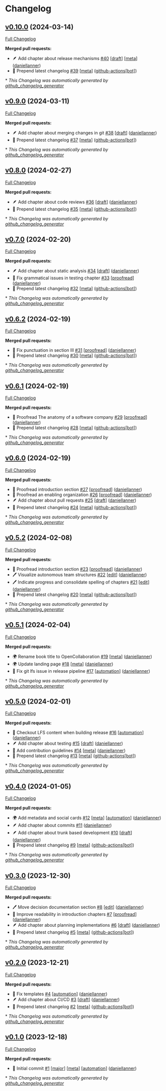 # Changelog

## [v0.10.0](https://github.com/opencollabbook/book/tree/v0.10.0) (2024-03-14)

[Full Changelog](https://github.com/opencollabbook/book/compare/v0.9.0...v0.10.0)

**Merged pull requests:**

- 🪶 Add chapter about release mechanisms [\#40](https://github.com/opencollabbook/book/pull/40) [[draft](https://github.com/opencollabbook/book/labels/draft)] [[meta](https://github.com/opencollabbook/book/labels/meta)] ([daniellanner](https://github.com/daniellanner))
- 🤖 Prepend latest changelog [\#39](https://github.com/opencollabbook/book/pull/39) [[meta](https://github.com/opencollabbook/book/labels/meta)] ([github-actions[bot]](https://github.com/apps/github-actions))



\* *This Changelog was automatically generated by [github_changelog_generator](https://github.com/github-changelog-generator/github-changelog-generator)*

## [v0.9.0](https://github.com/opencollabbook/book/tree/v0.9.0) (2024-03-11)

[Full Changelog](https://github.com/opencollabbook/book/compare/v0.8.0...v0.9.0)

**Merged pull requests:**

- 🪶 Add chapter about merging changes in git [\#38](https://github.com/opencollabbook/book/pull/38) [[draft](https://github.com/opencollabbook/book/labels/draft)] ([daniellanner](https://github.com/daniellanner))
- 🤖 Prepend latest changelog [\#37](https://github.com/opencollabbook/book/pull/37) [[meta](https://github.com/opencollabbook/book/labels/meta)] ([github-actions[bot]](https://github.com/apps/github-actions))



\* *This Changelog was automatically generated by [github_changelog_generator](https://github.com/github-changelog-generator/github-changelog-generator)*

## [v0.8.0](https://github.com/opencollabbook/book/tree/v0.8.0) (2024-02-27)

[Full Changelog](https://github.com/opencollabbook/book/compare/v0.7.0...v0.8.0)

**Merged pull requests:**

- 🪶 Add chapter about code reviews [\#36](https://github.com/opencollabbook/book/pull/36) [[draft](https://github.com/opencollabbook/book/labels/draft)] ([daniellanner](https://github.com/daniellanner))
- 🤖 Prepend latest changelog [\#35](https://github.com/opencollabbook/book/pull/35) [[meta](https://github.com/opencollabbook/book/labels/meta)] ([github-actions[bot]](https://github.com/apps/github-actions))



\* *This Changelog was automatically generated by [github_changelog_generator](https://github.com/github-changelog-generator/github-changelog-generator)*

## [v0.7.0](https://github.com/opencollabbook/book/tree/v0.7.0) (2024-02-20)

[Full Changelog](https://github.com/opencollabbook/book/compare/v0.6.2...v0.7.0)

**Merged pull requests:**

- 🪶 Add chapter about static analysis [\#34](https://github.com/opencollabbook/book/pull/34) [[draft](https://github.com/opencollabbook/book/labels/draft)] ([daniellanner](https://github.com/daniellanner))
- 📝 Fix grammatical issues in testing chapter [\#33](https://github.com/opencollabbook/book/pull/33) [[proofread](https://github.com/opencollabbook/book/labels/proofread)] ([daniellanner](https://github.com/daniellanner))
- 🤖 Prepend latest changelog [\#32](https://github.com/opencollabbook/book/pull/32) [[meta](https://github.com/opencollabbook/book/labels/meta)] ([github-actions[bot]](https://github.com/apps/github-actions))



\* *This Changelog was automatically generated by [github_changelog_generator](https://github.com/github-changelog-generator/github-changelog-generator)*

## [v0.6.2](https://github.com/opencollabbook/book/tree/v0.6.2) (2024-02-19)

[Full Changelog](https://github.com/opencollabbook/book/compare/v0.6.1...v0.6.2)

**Merged pull requests:**

- 📝 Fix punctuation in section III [\#31](https://github.com/opencollabbook/book/pull/31) [[proofread](https://github.com/opencollabbook/book/labels/proofread)] ([daniellanner](https://github.com/daniellanner))
- 🤖 Prepend latest changelog [\#30](https://github.com/opencollabbook/book/pull/30) [[meta](https://github.com/opencollabbook/book/labels/meta)] ([github-actions[bot]](https://github.com/apps/github-actions))



\* *This Changelog was automatically generated by [github_changelog_generator](https://github.com/github-changelog-generator/github-changelog-generator)*

## [v0.6.1](https://github.com/opencollabbook/book/tree/v0.6.1) (2024-02-19)

[Full Changelog](https://github.com/opencollabbook/book/compare/v0.6.0...v0.6.1)

**Merged pull requests:**

- 📝 Proofread The anatomy of a software company [\#29](https://github.com/opencollabbook/book/pull/29) [[proofread](https://github.com/opencollabbook/book/labels/proofread)] ([daniellanner](https://github.com/daniellanner))
- 🤖 Prepend latest changelog [\#28](https://github.com/opencollabbook/book/pull/28) [[meta](https://github.com/opencollabbook/book/labels/meta)] ([github-actions[bot]](https://github.com/apps/github-actions))



\* *This Changelog was automatically generated by [github_changelog_generator](https://github.com/github-changelog-generator/github-changelog-generator)*

## [v0.6.0](https://github.com/opencollabbook/book/tree/v0.6.0) (2024-02-19)

[Full Changelog](https://github.com/opencollabbook/book/compare/v0.5.2...v0.6.0)

**Merged pull requests:**

- 📝 Proofread introduction section [\#27](https://github.com/opencollabbook/book/pull/27) [[proofread](https://github.com/opencollabbook/book/labels/proofread)] ([daniellanner](https://github.com/daniellanner))
- 📝 Proofread an enabling organization [\#26](https://github.com/opencollabbook/book/pull/26) [[proofread](https://github.com/opencollabbook/book/labels/proofread)] ([daniellanner](https://github.com/daniellanner))
- 🪶 Add chapter about pull requests [\#25](https://github.com/opencollabbook/book/pull/25) [[draft](https://github.com/opencollabbook/book/labels/draft)] ([daniellanner](https://github.com/daniellanner))
- 🤖 Prepend latest changelog [\#24](https://github.com/opencollabbook/book/pull/24) [[meta](https://github.com/opencollabbook/book/labels/meta)] ([github-actions[bot]](https://github.com/apps/github-actions))



\* *This Changelog was automatically generated by [github_changelog_generator](https://github.com/github-changelog-generator/github-changelog-generator)*

## [v0.5.2](https://github.com/opencollabbook/book/tree/v0.5.2) (2024-02-08)

[Full Changelog](https://github.com/opencollabbook/book/compare/v0.5.1...v0.5.2)

**Merged pull requests:**

- 📝 Proofread introduction section [\#23](https://github.com/opencollabbook/book/pull/23) [[proofread](https://github.com/opencollabbook/book/labels/proofread)] ([daniellanner](https://github.com/daniellanner))
- 🖊️ Visualize autonomous team structures [\#22](https://github.com/opencollabbook/book/pull/22) [[edit](https://github.com/opencollabbook/book/labels/edit)] ([daniellanner](https://github.com/daniellanner))
- 🖊️ Indicate progress and consolidate spelling of chapters [\#21](https://github.com/opencollabbook/book/pull/21) [[edit](https://github.com/opencollabbook/book/labels/edit)] ([daniellanner](https://github.com/daniellanner))
- 🤖 Prepend latest changelog [\#20](https://github.com/opencollabbook/book/pull/20) [[meta](https://github.com/opencollabbook/book/labels/meta)] ([github-actions[bot]](https://github.com/apps/github-actions))



\* *This Changelog was automatically generated by [github_changelog_generator](https://github.com/github-changelog-generator/github-changelog-generator)*

## [v0.5.1](https://github.com/opencollabbook/book/tree/v0.5.1) (2024-02-04)

[Full Changelog](https://github.com/opencollabbook/book/compare/v0.5.0...v0.5.1)

**Merged pull requests:**

- 🌍 Rename book title to OpenCollaboration [\#19](https://github.com/opencollabbook/book/pull/19) [[meta](https://github.com/opencollabbook/book/labels/meta)] ([daniellanner](https://github.com/daniellanner))
- 🌍 Update landing page [\#18](https://github.com/opencollabbook/book/pull/18) [[meta](https://github.com/opencollabbook/book/labels/meta)] ([daniellanner](https://github.com/daniellanner))
- 🤖 Fix git lfs issue in release pipeline [\#17](https://github.com/opencollabbook/book/pull/17) [[automation](https://github.com/opencollabbook/book/labels/automation)] ([daniellanner](https://github.com/daniellanner))



\* *This Changelog was automatically generated by [github_changelog_generator](https://github.com/github-changelog-generator/github-changelog-generator)*

## [v0.5.0](https://github.com/opencollabbook/book/tree/v0.5.0) (2024-02-01)

[Full Changelog](https://github.com/opencollabbook/book/compare/v0.4.0...v0.5.0)

**Merged pull requests:**

- 🤖 Checkout LFS content when building release [\#16](https://github.com/opencollabbook/book/pull/16) [[automation](https://github.com/opencollabbook/book/labels/automation)] ([daniellanner](https://github.com/daniellanner))
- 🪶  Add chapter about testing [\#15](https://github.com/opencollabbook/book/pull/15) [[draft](https://github.com/opencollabbook/book/labels/draft)] ([daniellanner](https://github.com/daniellanner))
- 🤖 Add contribution guidelines [\#14](https://github.com/opencollabbook/book/pull/14) [[meta](https://github.com/opencollabbook/book/labels/meta)] ([daniellanner](https://github.com/daniellanner))
- 🤖 Prepend latest changelog [\#13](https://github.com/opencollabbook/book/pull/13) [[meta](https://github.com/opencollabbook/book/labels/meta)] ([github-actions[bot]](https://github.com/apps/github-actions))



\* *This Changelog was automatically generated by [github_changelog_generator](https://github.com/github-changelog-generator/github-changelog-generator)*

## [v0.4.0](https://github.com/opencollabbook/book/tree/v0.4.0) (2024-01-05)

[Full Changelog](https://github.com/opencollabbook/book/compare/v0.3.0...v0.4.0)

**Merged pull requests:**

- 🌍 Add metadata and social cards [\#12](https://github.com/opencollabbook/book/pull/12) [[meta](https://github.com/opencollabbook/book/labels/meta)] [[automation](https://github.com/opencollabbook/book/labels/automation)] ([daniellanner](https://github.com/daniellanner))
- 🪶  Add chapter about commits [\#11](https://github.com/opencollabbook/book/pull/11) ([daniellanner](https://github.com/daniellanner))
- 🪶  Add chapter about trunk based development [\#10](https://github.com/opencollabbook/book/pull/10) [[draft](https://github.com/opencollabbook/book/labels/draft)] ([daniellanner](https://github.com/daniellanner))
- 🤖 Prepend latest changelog [\#9](https://github.com/opencollabbook/book/pull/9) [[meta](https://github.com/opencollabbook/book/labels/meta)] ([github-actions[bot]](https://github.com/apps/github-actions))



\* *This Changelog was automatically generated by [github_changelog_generator](https://github.com/github-changelog-generator/github-changelog-generator)*

## [v0.3.0](https://github.com/opencollabbook/book/tree/v0.3.0) (2023-12-30)

[Full Changelog](https://github.com/opencollabbook/book/compare/v0.2.0...v0.3.0)

**Merged pull requests:**

- 🖊️ Move decision documentation section [\#8](https://github.com/opencollabbook/book/pull/8) [[edit](https://github.com/opencollabbook/book/labels/edit)] ([daniellanner](https://github.com/daniellanner))
- 📝 Improve readability in introduction chapters [\#7](https://github.com/opencollabbook/book/pull/7) [[proofread](https://github.com/opencollabbook/book/labels/proofread)] ([daniellanner](https://github.com/daniellanner))
- 🪶  Add chapter about planning implementations [\#6](https://github.com/opencollabbook/book/pull/6) [[draft](https://github.com/opencollabbook/book/labels/draft)] ([daniellanner](https://github.com/daniellanner))
- 🤖 Prepend latest changelog [\#5](https://github.com/opencollabbook/book/pull/5) [[meta](https://github.com/opencollabbook/book/labels/meta)] ([github-actions[bot]](https://github.com/apps/github-actions))



\* *This Changelog was automatically generated by [github_changelog_generator](https://github.com/github-changelog-generator/github-changelog-generator)*

## [v0.2.0](https://github.com/opencollabbook/book/tree/v0.2.0) (2023-12-21)

[Full Changelog](https://github.com/opencollabbook/book/compare/v0.1.0...v0.2.0)

**Merged pull requests:**

- 🤖  Fix templates [\#4](https://github.com/opencollabbook/book/pull/4) [[automation](https://github.com/opencollabbook/book/labels/automation)] ([daniellanner](https://github.com/daniellanner))
- 🪶  Add chapter about CI/CD [\#3](https://github.com/opencollabbook/book/pull/3) [[draft](https://github.com/opencollabbook/book/labels/draft)] ([daniellanner](https://github.com/daniellanner))
- 🤖 Prepend latest changelog [\#2](https://github.com/opencollabbook/book/pull/2) [[meta](https://github.com/opencollabbook/book/labels/meta)] ([github-actions[bot]](https://github.com/apps/github-actions))



\* *This Changelog was automatically generated by [github_changelog_generator](https://github.com/github-changelog-generator/github-changelog-generator)*

## [v0.1.0](https://github.com/opencollabbook/book/tree/v0.1.0) (2023-12-18)

[Full Changelog](https://github.com/opencollabbook/book/compare/46d5b05b3fa2dc916e83fea2188a7c9ee0b389e2...v0.1.0)

**Merged pull requests:**

- 🎉 Initial commit [\#1](https://github.com/opencollabbook/book/pull/1) [[major](https://github.com/opencollabbook/book/labels/major)] [[meta](https://github.com/opencollabbook/book/labels/meta)] [[automation](https://github.com/opencollabbook/book/labels/automation)] ([daniellanner](https://github.com/daniellanner))



\* *This Changelog was automatically generated by [github_changelog_generator](https://github.com/github-changelog-generator/github-changelog-generator)*
